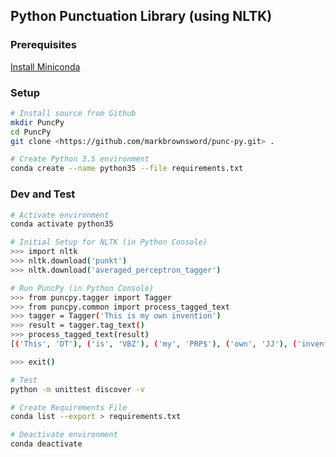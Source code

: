 ## Python Punctuation Library (using NLTK)

### Prerequisites
[Install Miniconda](https://conda.io/miniconda.html)  

### Setup
```bash
# Install source from Github
mkdir PuncPy  
cd PuncPy  
git clone <https://github.com/markbrownsword/punc-py.git> .  

# Create Python 3.5 environment
conda create --name python35 --file requirements.txt

```

### Dev and Test

```bash
# Activate environment
conda activate python35

# Initial Setup for NLTK (in Python Console)
>>> import nltk
>>> nltk.download('punkt')
>>> nltk.download('averaged_perceptron_tagger')

# Run PuncPy (in Python Console)
>>> from puncpy.tagger import Tagger
>>> from puncpy.common import process_tagged_text
>>> tagger = Tagger('This is my own invention')
>>> result = tagger.tag_text()
>>> process_tagged_text(result)
[('This', 'DT'), ('is', 'VBZ'), ('my', 'PRP$'), ('own', 'JJ'), ('invention', 'NN')]

>>> exit()

# Test
python -m unittest discover -v

# Create Requirements File
conda list --export > requirements.txt

# Deactivate environment
conda deactivate
```
